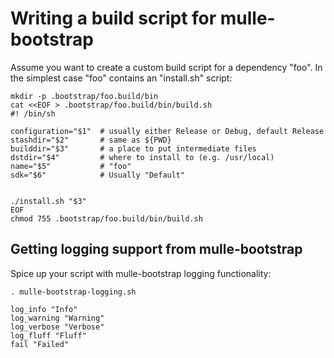 # Writing a build script for mulle-bootstrap


Assume you want to create a custom build script for a dependency "foo".
In the simplest case "foo" contains an \"install.sh\" script:


```
mkdir -p .bootstrap/foo.build/bin
cat <<EOF > .bootstrap/foo.build/bin/build.sh
#! /bin/sh

configuration="$1"  # usually either Release or Debug, default Release
stashdir="$2"       # same as ${PWD}
builddir="$3"       # a place to put intermediate files
dstdir="$4"         # where to install to (e.g. /usr/local)
name="$5"           # "foo"
sdk="$6"            # Usually "Default"


./install.sh "$3"
EOF
chmod 755 .bootstrap/foo.build/bin/build.sh
```


## Getting logging support from mulle-bootstrap

Spice up your script with mulle-bootstrap logging functionality:


```
. mulle-bootstrap-logging.sh

log_info "Info"
log_warning "Warning"
log_verbose "Verbose"
log_fluff "Fluff"
fail "Failed"
```
